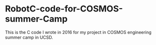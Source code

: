 # RobotC-code-for-COSMOS-summer-Camp
This is the C code I wrote in 2016 for my project in COSMOS engineering summer camp in UCSD.

